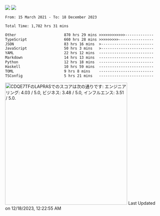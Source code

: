 <div>
  <img src="https://github-readme-stats.vercel.app/api?username=naporin0624&count_private=true&show_icons=true" />
  <img src="https://github-readme-stats.vercel.app/api/top-langs/?username=naporin0624&layout=compact&hide=css" />
  <!--START_SECTION:waka-->

```txt
From: 15 March 2021 - To: 18 December 2023

Total Time: 1,782 hrs 31 mins

Other                      870 hrs 29 mins >>>>>>>>>>>>-------------   48.83 %
TypeScript                 660 hrs 28 mins >>>>>>>>>----------------   37.05 %
JSON                       83 hrs 16 mins  >------------------------   04.67 %
JavaScript                 50 hrs 3 mins   >------------------------   02.81 %
YAML                       22 hrs 12 mins  -------------------------   01.25 %
Markdown                   14 hrs 13 mins  -------------------------   00.80 %
Python                     12 hrs 18 mins  -------------------------   00.69 %
Haskell                    10 hrs 59 mins  -------------------------   00.62 %
TOML                       9 hrs 8 mins    -------------------------   00.51 %
TSConfig                   5 hrs 21 mins   -------------------------   00.30 %
```

<!--END_SECTION:waka-->
  
  <!--START_SECTION:lapras-card-->
<p ><a href="https://lapras.com/public/CDQE7TF" target="_blank" rel="noopener noreferrer"><img alt="CDQE7TFのLAPRASでのスコアは次の通りです: エンジニアリング: 4.03 / 5.0, ビジネス: 3.48 / 5.0, インフルエンス: 3.51 / 5.0." src="https://lapras-card-generator.vercel.app/api/svg?e=4.03&b=3.48&i=3.51&b1=%23232323&b2=%236d6d6d&i1=%23212121&i2=%23818181&l=ja" width="400" ></a>  
Last Updated on 12/18/2023, 12:22:55 AM</p>
<!--END_SECTION:lapras-card-->
</div>
